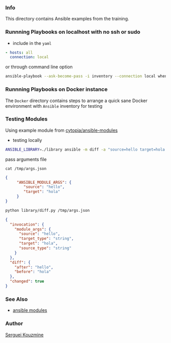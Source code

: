 ### Info
This directory contains Ansible examples from the training.

### Runnning Playbooks on localhost with no ssh or sudo

* include in the `yaml`
```yaml
- hosts: all
  connection: local
```
or through command line option
```sh
ansible-playbook --ask-become-pass -i inventory --connection local when_fact.yaml --tags jq
```

### Runnning Playbooks on Docker instance

The `Docker` directory contains steps to arrange a quick sane Docker environment with `Ansible` inventory for testing


### Testing Modules


Using example module from [cytopia/ansible-modules](https://github.com/cytopia/ansible-modules/blob/master/modules/diff.py)


* testing locally
```sh
ANSIBLE_LIBRARY=./library ansible -m diff -a "source=hello target=hola source_type=string target_type=string" localhost
```
pass arguments file
```
cat /tmp/args.json
```
```json
{
     "ANSIBLE_MODULE_ARGS": {
        "source": "hello",
        "target": "hola"
     }
}
```
 
```sh
python library/diff.py /tmp/args.json
```
```json
{
  "invocation": {
    "module_args": {
      "source": "hello",
      "target_type": "string",
      "target": "hola",
      "source_type": "string"
    }
  },
  "diff": {
    "after": "hello",
    "before": "hola"
  },
  "changed": true
}

```
### See Also

  * [ansible modules](https://docs.ansible.com/ansible/2.9/modules/modules_by_category.html)

### Author
[Serguei Kouzmine](kouzmine_serguei@yahoo.com)
